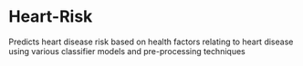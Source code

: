 # Heart-Risk
Predicts heart disease risk based on health factors relating to heart disease using various classifier models and pre-processing techniques 
